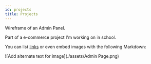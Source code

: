 ```yaml
---
id: projects
title: Projects
---
```


Wireframe of an Admin Panel. 

Part of a e-commerce project I'm working on in school.

You can list [links](https://www.hashicorp.com/resources/test-driven-development-tdd-for-infrastructure)
or even embed images with the following Markdown:

![Add alternate text for image](./assets/Admin Page.png)
